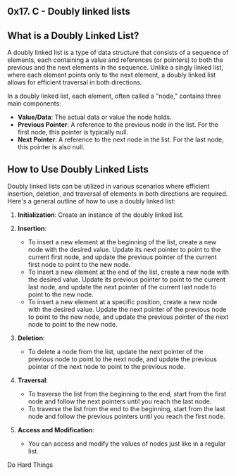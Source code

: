 ## 0x17. C - Doubly linked lists

## What is a Doubly Linked List?

A doubly linked list is a type of data structure that consists of a sequence of elements, each containing a value and references (or pointers) to both the previous and the next elements in the sequence. Unlike a singly linked list, where each element points only to the next element, a doubly linked list allows for efficient traversal in both directions.

In a doubly linked list, each element, often called a "node," contains three main components:
- **Value/Data**: The actual data or value the node holds.
- **Previous Pointer**: A reference to the previous node in the list. For the first node, this pointer is typically null.
- **Next Pointer**: A reference to the next node in the list. For the last node, this pointer is also null.

## How to Use Doubly Linked Lists

Doubly linked lists can be utilized in various scenarios where efficient insertion, deletion, and traversal of elements in both directions are required. Here's a general outline of how to use a doubly linked list:

1. **Initialization**: Create an instance of the doubly linked list.

2. **Insertion**:
   - To insert a new element at the beginning of the list, create a new node with the desired value. Update its next pointer to point to the current first node, and update the previous pointer of the current first node to point to the new node.
   - To insert a new element at the end of the list, create a new node with the desired value. Update its previous pointer to point to the current last node, and update the next pointer of the current last node to point to the new node.
   - To insert a new element at a specific position, create a new node with the desired value. Update the next pointer of the previous node to point to the new node, and update the previous pointer of the next node to point to the new node.

3. **Deletion**:
   - To delete a node from the list, update the next pointer of the previous node to point to the next node, and update the previous pointer of the next node to point to the previous node.

4. **Traversal**:
   - To traverse the list from the beginning to the end, start from the first node and follow the next pointers until you reach the last node.
   - To traverse the list from the end to the beginning, start from the last node and follow the previous pointers until you reach the first node.

5. **Access and Modification**:
   - You can access and modify the values of nodes just like in a regular list.

Do Hard Things

